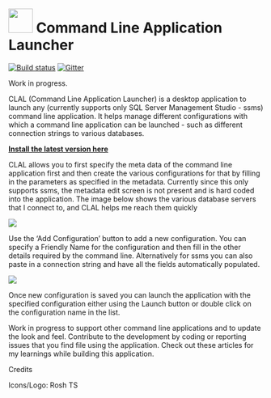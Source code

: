 # <img src="https://raw.githubusercontent.com/rahulpnath/clal/master/Resources/CLAL.png" width="48">   Command Line Application Launcher      

[![Build status](https://ci.appveyor.com/api/projects/status/wdy4hj72r2k5tsuc/branch/master?svg=true)](https://ci.appveyor.com/project/rahulpnath/clal/branch/master)  [![Gitter](https://badges.gitter.im/rahulpnath/clal.svg)](https://gitter.im/rahulpnath/clal?utm_source=badge&utm_medium=badge&utm_campaign=pr-badge&utm_content=body_badge)


Work in progress.

CLAL (Command Line Application Launcher) is a desktop application to launch any (currently supports only SQL Server Management Studio - ssms) command line application. It helps manage different configurations with which a command line application can be launched - such as different connection strings to various databases.

[**Install the latest version here**](http://bit.ly/1REGiFT)

CLAL allows you to first specify the meta data of the command line application first and then create the various configurations for that by filling in the parameters as specified in the metadata. Currently since this only supports ssms, the metadata edit screen is not present and is hard coded into the application. The image below shows the various database servers that I connect to, and CLAL helps me reach them quickly

![](http://www.rahulpnath.com/images/clal.png)

Use the ‘Add Configuration’ button to add a new configuration. You can specify a Friendly Name for the configuration and then fill in the other details required by the command line. Alternatively for ssms you can also paste in a connection string and have all the fields automatically populated.

![](http://www.rahulpnath.com/images/clal_new.png)

Once new configuration is saved you can launch the application with the specified configuration either using the Launch button or double click on the configuration name in the list.

Work in progress to support other command line applications and to update the look and feel.
Contribute to the development by coding or reporting issues that you find file using the application. Check out these articles for my learnings while building this application.

Credits

Icons/Logo: Rosh TS
 

